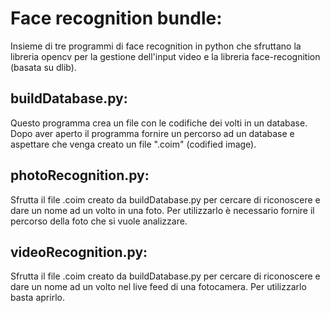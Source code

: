 # Face recognition bundle:
Insieme di tre programmi di face recognition in python che sfruttano la libreria opencv per la gestione dell'input video e la libreria face-recognition (basata su dlib).
## buildDatabase.py:
Questo programma crea un file con le codifiche dei volti in un database. Dopo aver aperto il programma fornire un percorso ad un database e aspettare che venga creato un file ".coim" (codified image).
## photoRecognition.py:
Sfrutta il file .coim creato da buildDatabase.py per cercare di riconoscere e dare un nome ad un volto in una foto. Per utilizzarlo è necessario fornire il percorso della foto che si vuole analizzare.
## videoRecognition.py:
Sfrutta il file .coim creato da buildDatabase.py per cercare di riconoscere e dare un nome ad un volto nel live feed di una fotocamera. Per utilizzarlo basta aprirlo.
